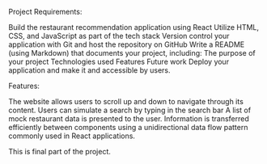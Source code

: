 Project Requirements: 

Build the restaurant recommendation application using React
Utilize HTML, CSS, and JavaScript as part of the tech stack
Version control your application with Git and host the repository on GitHub
Write a README (using Markdown) that documents your project, including:
The purpose of your project
Technologies used
Features
Future work
Deploy your application and make it and accessible by users.

Features: 

The website allows users to scroll up and down to navigate through its content.
Users can simulate a search by typing in the search bar
A list of mock restaurant data is presented to the user.
Information is transferred efficiently between components using a unidirectional data flow pattern commonly used in React applications.

This is final part of the project. 